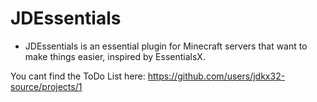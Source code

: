 # **JDEssentials**

- JDEssentials is an essential plugin for Minecraft servers that want to make things easier, inspired by EssentialsX.



You cant find the ToDo List here: https://github.com/users/jdkx32-source/projects/1
